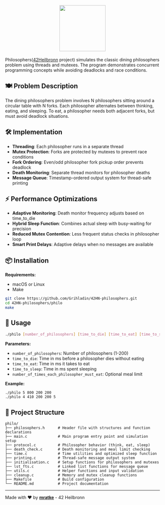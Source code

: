 <div align="center">

# <img src="https://github.com/Grihladin/42-project-badges/blob/main/badges/philosopherse.png" width="150" height="150"> 

</div>

Philosophers([42Heilbronn](https://www.42heilbronn.de/en/) project) simulates the classic dining philosophers problem using threads and mutexes. The program demonstrates concurrent programming concepts while avoiding deadlocks and race conditions.

## 🍽️ Problem Description

The dining philosophers problem involves N philosophers sitting around a circular table with N forks. Each philosopher alternates between thinking, eating, and sleeping. To eat, a philosopher needs both adjacent forks, but must avoid deadlock situations.

## 🛠️ Implementation

- **Threading**: Each philosopher runs in a separate thread
- **Mutex Protection**: Forks are protected by mutexes to prevent race conditions
- **Fork Ordering**: Even/odd philosopher fork pickup order prevents deadlock
- **Death Monitoring**: Separate thread monitors for philosopher deaths
- **Message Queue**: Timestamp-ordered output system for thread-safe printing

## ⚡ Performance Optimizations

- **Adaptive Monitoring**: Death monitor frequency adjusts based on time_to_die
- **Hybrid Sleep Function**: Combines actual sleep with busy-waiting for precision
- **Reduced Mutex Contention**: Less frequent status checks in philosopher loop
- **Smart Print Delays**: Adaptive delays when no messages are available

## 📦 Installation

**Requirements:**
- macOS or Linux
- Make

```bash
git clone https://github.com/Grihladin/42HN-philosophers.git
cd 42HN-philosophers/philo
make
```

## 🚀 Usage

```bash
./philo [number_of_philosophers] [time_to_die] [time_to_eat] [time_to_sleep] [number_of_times_each_philosopher_must_eat (optional)]
```

**Parameters:**
- `number_of_philosophers`: Number of philosophers (1-200)
- `time_to_die`: Time in ms before a philosopher dies without eating
- `time_to_eat`: Time in ms it takes to eat
- `time_to_sleep`: Time in ms spent sleeping
- `number_of_times_each_philosopher_must_eat`: Optional meal limit

**Example:**
```bash
./philo 5 800 200 200
./philo 4 410 200 200 5
```

## 📁 Project Structure

```
philo/
├── philosophers.h      # Header file with structures and function declarations
├── main.c              # Main program entry point and simulation setup
├── protocol.c          # Philosopher behavior (think, eat, sleep)
├── death_check.c       # Death monitoring and meal limit checking
├── time.c              # Time utilities and optimized sleep function
├── printing.c          # Thread-safe message output system
├── initialisation.c    # Setup functions for philosophers and mutexes
├── lst_fts.c           # Linked list functions for message queue
├── utils.c             # Helper functions and input validation
├── cleanup.c           # Memory and mutex cleanup functions
├── Makefile            # Build configuration
└── README.md           # Project documentation
```

---

Made with ❤️ by **[mratke](https://github.com/Grihladin)** - 42 Heilbronn
